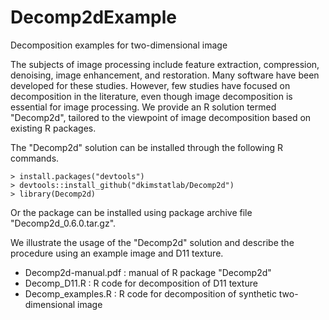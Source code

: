 # Decomp2dExample
Decomposition examples for two-dimensional image

The subjects of image processing include feature extraction, compression, denoising, image enhancement, and restoration. 
Many software have been developed for these studies. However, few studies have focused on decomposition in the literature, 
even though image decomposition is essential for image processing. We provide an R solution termed "Decomp2d", 
tailored to the viewpoint of image decomposition based on existing R packages.

The "Decomp2d" solution can be installed through the following R commands.
```
> install.packages("devtools")
> devtools::install_github("dkimstatlab/Decomp2d")
> library(Decomp2d)
```
Or the package can be installed using package archive file "Decomp2d_0.6.0.tar.gz".

We illustrate the usage of the "Decomp2d" solution and describe the procedure using an example image and D11 texture.

- Decomp2d-manual.pdf : manual of R package "Decomp2d" 
- Decomp_D11.R : R code for decomposition of D11 texture 
- Decomp_examples.R : R code for decomposition of synthetic two-dimensional image 
